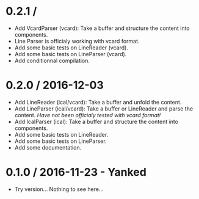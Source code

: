 0.2.1 /
=================

* Add VcardParser (vcard): Take a buffer and structure the content into components.
* Line Parser is officialy working with vcard format.
* Add some basic tests on LineReader (vcard).
* Add some basic tests on LineParser (vcard).
* Add conditionnal compilation.

0.2.0 / 2016-12-03
=================

* Add LineReader (ical/vcard): Take a buffer and unfold the content.
* Add LineParser (ical/vcard): Take a buffer or LineReader and parse the content. *Have not been officialy tested with vcard format!*
* Add IcalParser (ical): Take a buffer and structure the content into components.
* Add some basic tests on LineReader.
* Add some basic tests on LineParser.
* Add some documentation.


0.1.0 / 2016-11-23 - Yanked
=================

* Try version... Nothing to see here...
